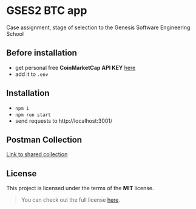 # GSES2 BTC app
Case assignment, stage of selection to the Genesis Software Engineering School

## Before installation
* get personal free **CoinMarketCap API KEY** [here](https://pro.coinmarketcap.com/signup/?plan=0)
* add it to `.env`

## Installation
* `npm i`
* `npm run start`
* send requests to http://localhost:3001/

## Postman Collection
[Link to shared collection](https://www.getpostman.com/collections/c3b2087627206761f4c8)

## License
This project is licensed under the terms of the **MIT** license.

>You can check out the full license [here](https://github.com/Barracuda713/GSES2-BTC-app/blob/main/LICENSE).
